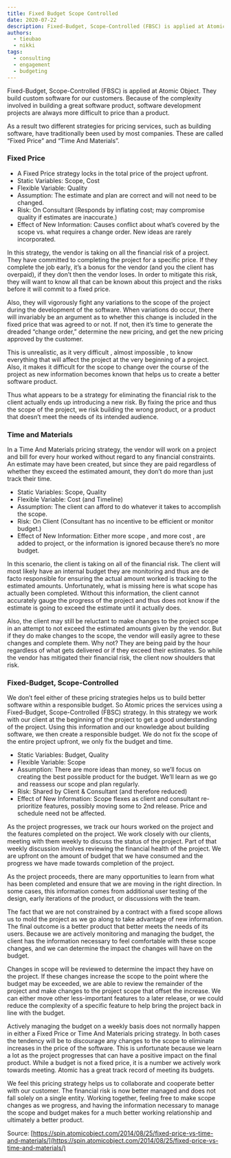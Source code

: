 ```yaml
---
title: Fixed Budget Scope Controlled
date: 2020-07-22
description: Fixed-Budget, Scope-Controlled (FBSC) is applied at Atomic Object.
authors: 
  - tieubao
  - nikki
tags: 
  - consulting 
  - engagement
  - budgeting
---
```


Fixed-Budget, Scope-Controlled (FBSC) is applied at Atomic Object. They build custom software for our customers. Because of the complexity involved in building a great software product, software development projects are always more difficult to price than a product.

As a result two different strategies for pricing services, such as building software, have traditionally been used by most companies. These are called “Fixed Price” and “Time And Materials”.

### Fixed Price

* A Fixed Price strategy locks in the total price of the project upfront.
* Static Variables: Scope, Cost
* Flexible Variable: Quality
* Assumption: The estimate and plan are correct and will not need to be changed.
* Risk: On Consultant (Responds by inflating cost; may compromise quality if estimates are inaccurate.)
* Effect of New Information: Causes conflict about what’s covered by the scope vs. what requires a change order. New ideas are rarely incorporated.

In this strategy, the vendor is taking on all the financial risk of a project. They have committed to completing the project for a specific price. If they complete the job early, it’s a bonus for the vendor (and you the client has overpaid), if they don’t then the vendor loses. In order to mitigate this risk, they will want to know all that can be known about this project and the risks before it will commit to a fixed price.

Also, they will vigorously fight any variations to the scope of the project during the development of the software. When variations do occur, there will invariably be an argument as to whether this change is included in the fixed price that was agreed to or not. If not, then it’s time to generate the dreaded “change order,” determine the new pricing, and get the new pricing approved by the customer.

This is unrealistic, as it very difficult ,  almost impossible ,  to know everything that will affect the project at the very beginning of a project.  Also, it makes it difficult for the scope to change over the course of the project as new information becomes known that helps us to create a better software product.

Thus what appears to be a strategy for eliminating the financial risk to the client actually ends up introducing a new risk. By fixing the price and thus the scope of the project, we risk building the wrong product, or a product that doesn’t meet the needs of its intended audience.

### Time and Materials

In a Time And Materials pricing strategy, the vendor will work on a project and bill for every hour worked without regard to any financial constraints. An estimate may have been created, but since they are paid regardless of whether they exceed the estimated amount, they don’t do more than just track their time.

* Static Variables: Scope, Quality
* Flexible Variable: Cost (and Timeline)
* Assumption: The client can afford to do whatever it takes to accomplish the scope.
* Risk: On Client (Consultant has no incentive to be efficient or monitor budget.)
* Effect of New Information: Either more scope ,  and more cost ,  are added to project, or the information is ignored because there’s no more budget.

In this scenario, the client is taking on all of the financial risk. The client will most likely have an internal budget they are monitoring and thus are de facto responsible for ensuring the actual amount worked is tracking to the estimated amounts. Unfortunately, what is missing here is what scope has actually been completed. Without this information, the client cannot accurately gauge the progress of the project and thus does not know if the estimate is going to exceed the estimate until it actually does.

Also, the client may still be reluctant to make changes to the project scope in an attempt to not exceed the estimated amounts given by the vendor. But if they do make changes to the scope, the vendor will easily agree to these changes and complete them. Why not? They are being paid by the hour regardless of what gets delivered or if they exceed their estimates.
So while the vendor has mitigated their financial risk, the client now shoulders that risk.

### Fixed-Budget, Scope-Controlled

We don’t feel either of these pricing strategies helps us to build better software within a responsible budget. So Atomic prices the services using a Fixed-Budget, Scope-Controlled (FBSC) strategy. In this strategy we work with our client at the beginning of the project to get a good understanding of the project. Using this information and our knowledge about building software, we then create a responsible budget. We do not fix the scope of the entire project upfront, we only fix the budget and time.

* Static Variables: Budget, Quality
* Flexible Variable: Scope
* Assumption: There are more ideas than money, so we’ll focus on creating the best possible product for the budget. We’ll learn as we go and reassess our scope and plan regularly.
* Risk: Shared by Client & Consultant (and therefore reduced)
* Effect of New Information: Scope flexes as client and consultant re-prioritize features, possibly moving some to 2nd release. Price and schedule need not be affected.

As the project progresses, we track our hours worked on the project and the features completed on the project. We work closely with our clients, meeting with them weekly to discuss the status of the project. Part of that weekly discussion involves reviewing the financial health of the project. We are upfront on the amount of budget that we have consumed and the progress we have made towards completion of the project.

As the project proceeds, there are many opportunities to learn from what has been completed and ensure that we are moving in the right direction. In some cases, this information comes from additional user testing of the design, early iterations of the product, or discussions with the team.

The fact that we are not constrained by a contract with a fixed scope allows us to mold the project as we go along to take advantage of new information. The final outcome is a better product that better meets the needs of its users. Because we are actively monitoring and managing the budget, the client has the information necessary to feel comfortable with these scope changes, and we can determine the impact the changes will have on the budget.

Changes in scope will be reviewed to determine the impact they have on the project. If these changes increase the scope to the point where the budget may be exceeded, we are able to review the remainder of the project and make changes to the project scope that offset the increase.  We can either move other less-important features to a later release, or we could reduce the complexity of a specific feature to help bring the project back in line with the budget.

Actively managing the budget on a weekly basis does not normally happen in either a Fixed Price or Time And Materials pricing strategy. In both cases the tendency will be to discourage any changes to the scope to eliminate increases in the price of the software. This is unfortunate because we learn a lot as the project progresses that can have a positive impact on the final product.
While a budget is not a fixed price, it is a number we actively work towards meeting. Atomic has a great track record of meeting its budgets.

We feel this pricing strategy helps us to collaborate and cooperate better with our customer. The financial risk is now better managed and does not fall solely on a single entity. Working together, feeling free to make scope changes as we progress, and having the information necessary to manage the scope and budget makes for a much better working relationship and ultimately a better product.

Source: [https://spin.atomicobject.com/2014/08/25/fixed-price-vs-time-and-materials/](https://spin.atomicobject.com/2014/08/25/fixed-price-vs-time-and-materials/)
